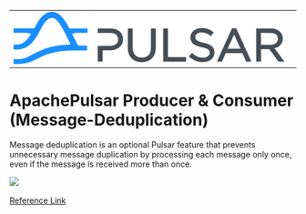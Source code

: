 



<table>
  <tr>
    <td><img src="../images/pulsar.png"></td>
    <td><!-- img src="images/five.png" width="40%" align="right" --></td>
  </tr>
 </table>



# ApachePulsar Producer & Consumer (Message-Deduplication)


Message deduplication is an optional Pulsar feature that prevents unnecessary message duplication by processing each message only once, 
even if the message is received more than once.


<img src="https://pulsar.apache.org/assets/images/message-deduplication-9b0c6e8bd5a418882aaee35c62519828.png" width="50%">

[Reference Link](https://pulsar.apache.org/docs/2.3.1/concepts-messaging/#message-deduplication)





